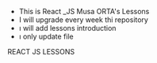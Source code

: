 <ul>
  <li>This is React _JS Musa ORTA's  Lessons 
  </li>
  <li>I will upgrade every week thi repository </li>
  <li> ı will add lessons introduction</li>
  <li> ı only update file </li>
  </ul>
  
  REACT JS LESSONS
